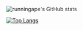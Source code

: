 ![runningape's GitHub stats](https://github-readme-stats.vercel.app/api?username=runningape&show_icons=true&theme=chartreuse-dark)

[![Top Langs](https://github-readme-stats.vercel.app/api/top-langs/?username=runningape&layout=compact)](https://github.com/runningape/github-readme-stats)

